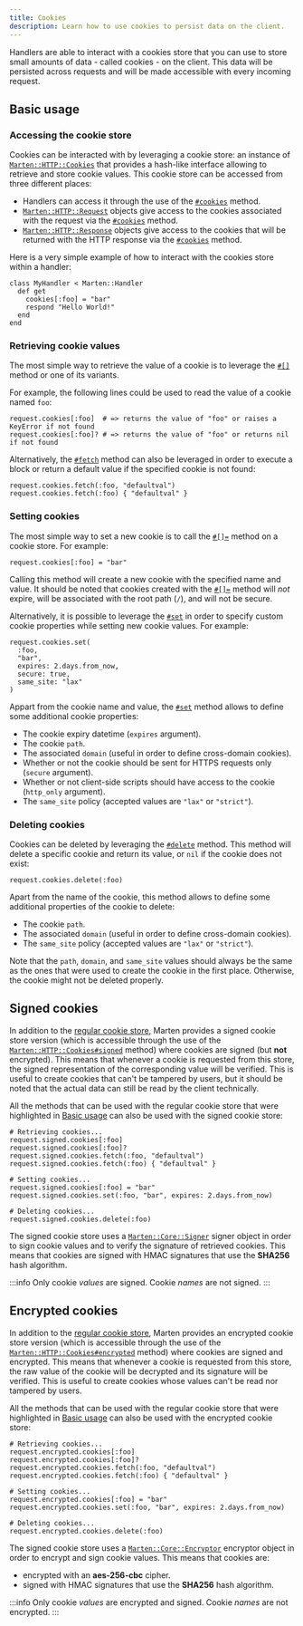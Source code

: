 ```yaml
---
title: Cookies
description: Learn how to use cookies to persist data on the client.
---
```


Handlers are able to interact with a cookies store that you can use to store small amounts of data - called cookies - on the client. This data will be persisted across requests and will be made accessible with every incoming request.

## Basic usage

### Accessing the cookie store

Cookies can be interacted with by leveraging a cookie store: an instance of [`Marten::HTTP::Cookies`](pathname:///api/0.3/Marten/HTTP/Cookies.html) that provides a hash-like interface allowing to retrieve and store cookie values. This cookie store can be accessed from three different places:

* Handlers can access it through the use of the [`#cookies`](pathname:///api/0.3/Marten/Handlers/Cookies.html#cookies(*args%2C**options)-instance-method) method.
* [`Marten::HTTP::Request`](pathname:///api/0.3/Marten/HTTP/Request.html) objects give access to the cookies associated with the request via the [`#cookies`](pathname:///api/0.3/Marten/HTTP/Request.html#cookies-instance-method) method.
* [`Marten::HTTP::Response`](pathname:///api/0.3/Marten/HTTP/Response.html) objects give access to the cookies that will be returned with the HTTP response via the [`#cookies`](pathname:///api/0.3/Marten/HTTP/Response.html#cookies%3AMarten%3A%3AHTTP%3A%3ACookies-instance-method) method.


Here is a very simple example of how to interact with the cookies store within a handler:

```crystal
class MyHandler < Marten::Handler
  def get
    cookies[:foo] = "bar"
    respond "Hello World!"
  end
end
```

### Retrieving cookie values

The most simple way to retrieve the value of a cookie is to leverage the [`#[]`](pathname:///api/0.3/Marten/HTTP/Cookies.html#[](name%3AString|Symbol)-instance-method) method or one of its variants.

For example, the following lines could be used to read the value of a cookie named `foo`:

```crystal
request.cookies[:foo]  # => returns the value of "foo" or raises a KeyError if not found
request.cookies[:foo]? # => returns the value of "foo" or returns nil if not found
```

Alternatively, the [`#fetch`](pathname:///api/0.3/Marten/HTTP/Cookies.html#fetch(name%3AString|Symbol%2Cdefault%3Dnil)-instance-method) method can also be leveraged in order to execute a block or return a default value if the specified cookie is not found:

```crystal
request.cookies.fetch(:foo, "defaultval")
request.cookies.fetch(:foo) { "defaultval" }
```

### Setting cookies

The most simple way to set a new cookie is to call the [`#[]=`](pathname:///api/0.3/Marten/HTTP/Cookies.html#[]%3D(name%2Cvalue)-instance-method) method on a cookie store. For example:

```crystal
request.cookies[:foo] = "bar"
```

Calling this method will create a new cookie with the specified name and value. It should be noted that cookies created with the [`#[]=`](pathname:///api/0.3/Marten/HTTP/Cookies.html#[]%3D(name%2Cvalue)-instance-method) method will _not_ expire, will be associated with the root path (`/`), and will not be secure.

Alternatively, it is possible to leverage the [`#set`](pathname:///api/0.3/Marten/HTTP/Cookies.html#set(name%3AString|Symbol%2Cvalue%2Cexpires%3ATime|Nil%3Dnil%2Cpath%3AString%3D"/"%2Cdomain%3AString|Nil%3Dnil%2Csecure%3ABool%3Dfalse%2Chttp_only%3ABool%3Dfalse%2Csame_site%3ANil|String|Symbol%3Dnil)%3ANil-instance-method) in order to specify custom cookie properties while setting new cookie values. For example:

```crystal
request.cookies.set(
  :foo,
  "bar",
  expires: 2.days.from_now,
  secure: true,
  same_site: "lax"
)
```

Appart from the cookie name and value, the [`#set`](pathname:///api/0.3/Marten/HTTP/Cookies.html#set(name%3AString|Symbol%2Cvalue%2Cexpires%3ATime|Nil%3Dnil%2Cpath%3AString%3D"/"%2Cdomain%3AString|Nil%3Dnil%2Csecure%3ABool%3Dfalse%2Chttp_only%3ABool%3Dfalse%2Csame_site%3ANil|String|Symbol%3Dnil)%3ANil-instance-method) method allows to define some additional cookie properties:

* The cookie expiry datetime (`expires` argument).
* The cookie `path`.
* The associated `domain` (useful in order to define cross-domain cookies).
* Whether or not the cookie should be sent for HTTPS requests only (`secure` argument).
* Whether or not client-side scripts should have access to the cookie (`http_only` argument).
* The `same_site` policy (accepted values are `"lax"` or `"strict"`).

### Deleting cookies

Cookies can be deleted by leveraging the [`#delete`](pathname:///api/0.3/Marten/HTTP/Cookies.html#delete(name%3AString|Symbol%2Cpath%3AString%3D"/"%2Cdomain%3AString|Nil%3Dnil%2Csame_site%3ANil|String|Symbol%3Dnil)%3AString|Nil-instance-method) method. This method will delete a specific cookie and return its value, or `nil` if the cookie does not exist:

```crystal
request.cookies.delete(:foo)
```

Apart from the name of the cookie, this method allows to define some additional properties of the cookie to delete:

* The cookie `path`.
* The associated `domain` (useful in order to define cross-domain cookies).
* The `same_site` policy (accepted values are `"lax"` or `"strict"`).

Note that the `path`, `domain`, and `same_site` values should always be the same as the ones that were used to create the cookie in the first place. Otherwise, the cookie might not be deleted properly.

## Signed cookies

In addition to the [regular cookie store](#accessing-the-cookie-store), Marten provides a signed cookie store version (which is accessible through the use of the [`Marten::HTTP::Cookies#signed`](pathname:///api/0.3/Marten/HTTP/Cookies.html#signed-instance-method) method) where cookies are signed (but **not** encrypted). This means that whenever a cookie is requested from this store, the signed representation of the corresponding value will be verified. This is useful to create cookies that can't be tampered by users, but it should be noted that the actual data can still be read by the client technically.

All the methods that can be used with the regular cookie store that were highlighted in [Basic usage](#basic-usage) can also be used with the signed cookie store:

```crystal
# Retrieving cookies...
request.signed.cookies[:foo]
request.signed.cookies[:foo]?
request.signed.cookies.fetch(:foo, "defaultval")
request.signed.cookies.fetch(:foo) { "defaultval" }

# Setting cookies...
request.signed.cookies[:foo] = "bar"
request.signed.cookies.set(:foo, "bar", expires: 2.days.from_now)

# Deleting cookies...
request.signed.cookies.delete(:foo)
```

The signed cookie store uses a [`Marten::Core::Signer`](pathname:///api/0.3/Marten/Core/Signer.html) signer object in order to sign cookie values and to verify the signature of retrieved cookies. This means that cookies are signed with HMAC signatures that use the **SHA256** hash algorithm.

:::info
Only cookie _values_ are signed. Cookie _names_ are not signed.
:::

## Encrypted cookies

In addition to the [regular cookie store](#accessing-the-cookie-store), Marten provides an encrypted cookie store version (which is accessible through the use of the [`Marten::HTTP::Cookies#encrypted`](pathname:///api/0.3/Marten/HTTP/Cookies.html#encrypted-instance-method) method) where cookies are signed and encrypted. This means that whenever a cookie is requested from this store, the raw value of the cookie will be decrypted and its signature will be verified. This is useful to create cookies whose values can't be read nor tampered by users.

All the methods that can be used with the regular cookie store that were highlighted in [Basic usage](#basic-usage) can also be used with the encrypted cookie store:

```crystal
# Retrieving cookies...
request.encrypted.cookies[:foo]
request.encrypted.cookies[:foo]?
request.encrypted.cookies.fetch(:foo, "defaultval")
request.encrypted.cookies.fetch(:foo) { "defaultval" }

# Setting cookies...
request.encrypted.cookies[:foo] = "bar"
request.encrypted.cookies.set(:foo, "bar", expires: 2.days.from_now)

# Deleting cookies...
request.encrypted.cookies.delete(:foo)
```

The signed cookie store uses a [`Marten::Core::Encryptor`](pathname:///api/0.3/Marten/Core/Encryptor.html) encryptor object in order to encrypt and sign cookie values. This means that cookies are:

* encrypted with an **aes-256-cbc** cipher.
* signed with HMAC signatures that use the **SHA256** hash algorithm.

:::info
Only cookie _values_ are encrypted and signed. Cookie _names_ are not encrypted.
:::
